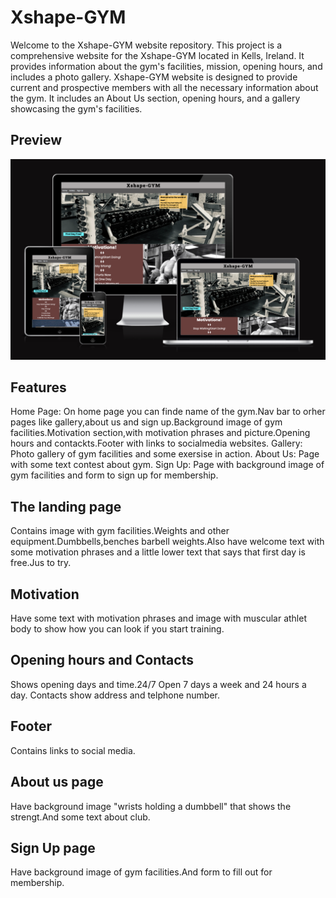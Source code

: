 # Xshape-GYM
Welcome to the Xshape-GYM website repository. This project is a comprehensive website for the Xshape-GYM located in Kells, Ireland. It provides information about the gym's facilities, mission, opening hours, and includes a photo gallery.
Xshape-GYM website is designed to provide current and prospective members with all the necessary information about the gym. It includes an About Us section, opening hours, and a gallery showcasing the gym's facilities.

## Preview
![Xshape-GYM](/assets/images/responsive_image.png)

## Features
Home Page: On home page you can finde name of the gym.Nav bar to orher pages like gallery,about us and sign up.Background image of gym facilities.Motivation section,with motivation phrases and picture.Opening hours and contackts.Footer with links to socialmedia websites.
Gallery: Photo gallery of gym facilities and some exersise in action.
About Us: Page with some text contest about gym.
Sign Up: Page with background image of gym facilities and form to sign up for membership.

## The landing page
Contains image with gym facilities.Weights and other equipment.Dumbbells,benches barbell weights.Also have welcome text with some motivation phrases and a little lower text that says that first day is free.Jus to try.

## Motivation
Have some text with motivation phrases and image with muscular athlet body to show how you can look if you start training.

## Opening hours and Contacts
Shows opening days and time.24/7 Open 7 days a week and 24 hours a day.
Contacts show address and telphone number.

## Footer
Contains links to social media.

## About us page
Have background image "wrists holding a dumbbell" that shows the strengt.And some text about club.

## Sign Up page
Have background image of gym facilities.And form to fill out for membership.